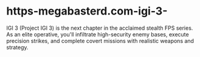 # https-megabasterd.com-igi-3-
IGI 3 (Project IGI 3) is the next chapter in the acclaimed stealth FPS series. As an elite operative, you'll infiltrate high-security enemy bases, execute precision strikes, and complete covert missions with realistic weapons and strategy.
